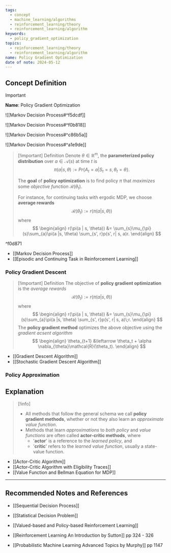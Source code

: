 ```yaml
---
tags:
  - concept
  - machine_learning/algorithms
  - reinforcement_learning/theory
  - reinforcement_learning/algorithm
keywords:
  - policy_gradient_optimization
topics:
  - reinforcement_learning/theory
  - reinforcement_learning/algorithm
name: Policy Gradient Optimization
date of note: 2024-05-12
---
```


## Concept Definition

>[!important]
>**Name**: Policy Gradient Optimization

![[Markov Decision Process#^f5dcdf]]

![[Markov Decision Process#^f0b818]]

![[Markov Decision Process#^c86b5a]]

![[Markov Decision Process#^a1e9de]]

>[!important] Definition
>Denote $\theta \in \mathbb{R}^{m}$, the **parameterized policy distribution** over $a \in \mathcal{A}(s)$ at time $t$ is $$\pi(a | s, \theta) := Pr\{A_t =a | S_{t}=s, \theta_t=\theta\}.$$ 
>
>The **goal** of **policy optimization** is to find policy $\pi$ that *maximizes* some *objective function*  $\mathcal{R}(\theta_t)$. 
>
>For instance, for continuing tasks with ergodic MDP, we choose **average rewards** $$\mathcal{R}(\theta_t) := r(\pi(a |s, \theta))$$
>where
>$$
> \begin{align}
> r(\pi(a | s, \theta)) &= \sum_{s}\mu_{\pi}(s)\sum_{a}\pi(a |s, \theta) \sum_{s', r}p(s', r| s, a)r. 
> \end{align}
>$$ 

^f0d871

- [[Markov Decision Process]]
- [[Episodic and Continuing Task in Reinforcement Learning]]

### Policy Gradient Descent

>[!important] Definition
>The objective of **policy gradient optimization** is the *average rewards*
>$$\mathcal{R}(\theta_t) := r(\pi(a |s, \theta))$$
>where
>$$
> \begin{align}
> r(\pi(a | s, \theta)) &= \sum_{s}\mu_{\pi}(s)\sum_{a}\pi(a |s, \theta) \sum_{s', r}p(s', r| s, a)\;r. 
> \end{align}
>$$ 
>The **policy gradient method** optimizes the above objective using the *gradient acsent algorithm*
>$$
> \begin{align}
> \theta_{t+1} &\leftarrow \theta_t + \alpha \nabla_{\theta}\mathcal{R}(\theta_t). 
> \end{align}
>$$

- [[Gradient Descent Algorithm]]
- [[Stochastic Gradient Descent Algorithm]]

### Policy Approximation




## Explanation

>[!info]
>- All methods that follow the general schema we call **policy gradient methods**, whether or not they also learn an *approximate value function*. 
>- Methods that learn *approximations* to *both policy* and *value functions* are often called **actor-critic methods**, where
>	- '**actor**' is a reference to the *learned policy*, and 
>	- '**critic**' refers to the *learned value function*, usually a state-value function.
> 

- [[Actor-Critic Algorithm]]
- [[Actor-Critic Algorithm with Eligibility Traces]]
- [[Value Function and Bellman Equation for MDP]]




-----------
##  Recommended Notes and References


- [[Sequential Decision Process]]
- [[Statistical Decision Problem]]
- [[Valued-based and Policy-based Reinforcement Learning]]

- [[Reinforcement Learning An Introduction by Sutton]] pp 324 - 326
- [[Probabilistic Machine Learning Advanced Topics by Murphy]] pp 1147
